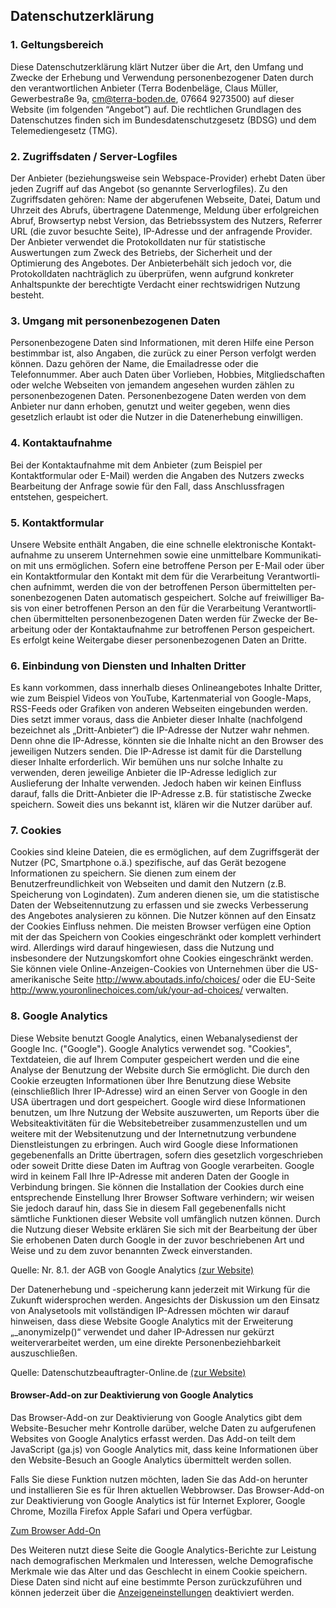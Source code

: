 ---
---
<h2 class="c-headline c-headline--primary c-headline--with-spacing">Datenschutzerklärung</h2>

<h3 class="c-headline c-headline--no-spacing c-headline--text-sizing c-headline--body-font">1. Geltungsbereich</h3>

Diese Datenschutzerklärung klärt Nutzer über die Art, den Umfang und Zwecke der Erhebung und Verwendung personenbezogener Daten durch den verantwortlichen Anbieter (Terra Bodenbeläge, Claus Müller, Gewerbestraße 9a, cm@terra-boden.de, 07664 9273500) auf dieser Website (im folgenden “Angebot”) auf. Die rechtlichen Grundlagen des Datenschutzes finden sich im Bundesdatenschutzgesetz (BDSG) und dem Telemediengesetz (TMG).

<h3 class="c-headline c-headline--no-spacing c-headline--text-sizing c-headline--body-font">2. Zugriffsdaten / Server-Logfiles</h3>

Der Anbieter (beziehungsweise sein Webspace-Provider) erhebt Daten über jeden Zugriff auf das Angebot (so genannte Serverlogfiles). Zu den Zugriffsdaten gehören: Name der abgerufenen Webseite, Datei, Datum und Uhrzeit des Abrufs, übertragene Datenmenge, Meldung über erfolgreichen Abruf, Browsertyp nebst Version, das Betriebssystem des Nutzers, Referrer URL (die zuvor besuchte Seite), IP-Adresse und der anfragende Provider. Der Anbieter verwendet die Protokolldaten nur für statistische Auswertungen zum Zweck des Betriebs, der Sicherheit und der Optimierung des Angebotes. Der Anbieterbehält sich jedoch vor, die Protokolldaten nachträglich zu überprüfen, wenn aufgrund konkreter Anhaltspunkte der berechtigte Verdacht einer rechtswidrigen Nutzung besteht.

<h3 class="c-headline c-headline--no-spacing c-headline--text-sizing c-headline--body-font">3. Umgang mit personenbezogenen Daten</h3>

Personenbezogene Daten sind Informationen, mit deren Hilfe eine Person bestimmbar ist, also Angaben, die zurück zu einer Person verfolgt werden können. Dazu gehören der Name, die Emailadresse oder die Telefonnummer. Aber auch Daten über Vorlieben, Hobbies, Mitgliedschaften oder welche Webseiten von jemandem angesehen wurden zählen zu personenbezogenen Daten. Personenbezogene Daten werden von dem Anbieter nur dann erhoben, genutzt und weiter gegeben, wenn dies gesetzlich erlaubt ist oder die Nutzer in die Datenerhebung einwilligen.

<h3 class="c-headline c-headline--no-spacing c-headline--text-sizing c-headline--body-font">4. Kontaktaufnahme</h3>

Bei der Kontaktaufnahme mit dem Anbieter (zum Beispiel per Kontaktformular oder E-Mail) werden die Angaben des Nutzers zwecks Bearbeitung der Anfrage sowie für den Fall, dass Anschlussfragen entstehen, gespeichert.

<h3 class="c-headline c-headline--no-spacing c-headline--text-sizing c-headline--body-font">5. Kontaktformular</h3>

Un­se­re Web­site ent­hält An­ga­ben, die eine schnel­le elek­tro­ni­sche Kon­takt­auf­nah­me zu un­se­rem Un­ter­neh­men so­wie eine un­mit­tel­ba­re Kom­mu­ni­ka­ti­on mit uns er­mög­li­chen. So­fern eine be­trof­fe­ne Per­son per E-Mail oder über ein Kon­takt­for­mu­lar den Kon­takt mit dem für die Ver­ar­bei­tung Ver­ant­wort­li­chen auf­nimmt, wer­den die von der be­trof­fe­nen Per­son über­mit­tel­ten per­so­nen­be­zo­ge­nen Da­ten au­to­ma­tisch ge­spei­chert. Sol­che auf frei­wil­li­ger Ba­sis von ei­ner be­trof­fe­nen Per­son an den für die Ver­ar­bei­tung Ver­ant­wort­li­chen über­mit­tel­ten per­so­nen­be­zo­ge­nen Da­ten wer­den für Zwe­cke der Be­ar­bei­tung oder der Kon­takt­auf­nah­me zur be­trof­fe­nen Per­son ge­spei­chert. Es er­folgt kei­ne Wei­ter­ga­be die­ser per­so­nen­be­zo­ge­nen Da­ten an Drit­te.

<h3 class="c-headline c-headline--no-spacing c-headline--text-sizing c-headline--body-font">6. Einbindung von Diensten und Inhalten Dritter</h3>

Es kann vorkommen, dass innerhalb dieses Onlineangebotes Inhalte Dritter, wie zum Beispiel Videos von YouTube, Kartenmaterial von Google-Maps, RSS-Feeds oder Grafiken von anderen Webseiten eingebunden werden. Dies setzt immer voraus, dass die Anbieter dieser Inhalte (nachfolgend bezeichnet als „Dritt-Anbieter“) die IP-Adresse der Nutzer wahr nehmen. Denn ohne die IP-Adresse, könnten sie die Inhalte nicht an den Browser des jeweiligen Nutzers senden. Die IP-Adresse ist damit für die Darstellung dieser Inhalte erforderlich. Wir bemühen uns nur solche Inhalte zu verwenden, deren jeweilige Anbieter die IP-Adresse lediglich zur Auslieferung der Inhalte verwenden. Jedoch haben wir keinen Einfluss darauf, falls die Dritt-Anbieter die IP-Adresse z.B. für statistische Zwecke speichern. Soweit dies uns bekannt ist, klären wir die Nutzer darüber auf.

<h3 class="c-headline c-headline--no-spacing c-headline--text-sizing c-headline--body-font">7. Cookies</h3>

Cookies sind kleine Dateien, die es ermöglichen, auf dem Zugriffsgerät der Nutzer (PC, Smartphone o.ä.) spezifische, auf das Gerät bezogene Informationen zu speichern. Sie dienen zum einem der Benutzerfreundlichkeit von Webseiten und damit den Nutzern (z.B. Speicherung von Logindaten). Zum anderen dienen sie, um die statistische Daten der Webseitennutzung zu erfassen und sie zwecks Verbesserung des Angebotes analysieren zu können. Die Nutzer können auf den Einsatz der Cookies Einfluss nehmen. Die meisten Browser verfügen eine Option mit der das Speichern von Cookies eingeschränkt oder komplett verhindert wird. Allerdings wird darauf hingewiesen, dass die Nutzung und insbesondere der Nutzungskomfort ohne Cookies eingeschränkt werden. Sie können viele Online-Anzeigen-Cookies von Unternehmen über die US-amerikanische Seite http://www.aboutads.info/choices/ oder die EU-Seite http://www.youronlinechoices.com/uk/your-ad-choices/ verwalten.

<h3 class="c-headline c-headline--no-spacing c-headline--text-sizing c-headline--body-font">8. Google Analytics</h3>

Diese Website benutzt Google Analytics, einen Webanalysedienst der Google Inc. ("Google"). Google Analytics verwendet sog. "Cookies", Textdateien, die auf Ihrem Computer gespeichert werden und die eine Analyse der Benutzung der Website durch Sie ermöglicht. Die durch den Cookie erzeugten Informationen über Ihre Benutzung diese Website (einschließlich Ihrer IP-Adresse) wird an einen Server von Google in den USA übertragen und dort gespeichert. Google wird diese Informationen benutzen, um Ihre Nutzung der Website auszuwerten, um Reports über die Websiteaktivitäten für die Websitebetreiber zusammenzustellen und um weitere mit der Websitenutzung und der Internetnutzung verbundene Dienstleistungen zu erbringen. Auch wird Google diese Informationen gegebenenfalls an Dritte übertragen, sofern dies gesetzlich vorgeschrieben oder soweit Dritte diese Daten im Auftrag von Google verarbeiten. Google wird in keinem Fall Ihre IP-Adresse mit anderen Daten der Google in Verbindung bringen. Sie können die Installation der Cookies durch eine entsprechende Einstellung Ihrer Browser Software verhindern; wir weisen Sie jedoch darauf hin, dass Sie in diesem Fall gegebenenfalls nicht sämtliche Funktionen dieser Website voll umfänglich nutzen können. Durch die Nutzung dieser Website erklären Sie sich mit der Bearbeitung der über Sie erhobenen Daten durch Google in der zuvor beschriebenen Art und Weise und zu dem zuvor benannten Zweck einverstanden.

Quelle: Nr. 8.1. der AGB von Google Analytics <a href="https://www.google.com/analytics/terms/de.html" target="_blank">(zur Website)</a>

Der Datenerhebung und -speicherung kann jederzeit mit Wirkung für die Zukunft widersprochen werden. Angesichts der Diskussion um den Einsatz von Analysetools mit vollständigen IP-Adressen möchten wir darauf hinweisen, dass diese Website Google Analytics mit der Erweiterung „_anonymizeIp()“ verwendet und daher IP-Adressen nur gekürzt weiterverarbeitet werden, um eine direkte Personenbeziehbarkeit auszuschließen.

Quelle: Datenschutzbeauftragter-Online.de <a href="http://www.datenschutzbeauftragter-online.de/datenschutz-google-analytics-erfuellt-zentrale-forderung-der-datenschutz-aufsichtsbehoerden/" target="_blank">(zur Website)</a>

<h4 class="c-headline c-headline--no-spacing c-headline--text-sizing c-headline--body-font">Browser-Add-on zur Deaktivierung von Google Analytics</h4>

Das Browser-Add-on zur Deaktivierung von Google Analytics gibt dem Website-Besucher mehr Kontrolle darüber, welche Daten zu aufgerufenen Websites von Google Analytics erfasst werden. Das Add-on teilt dem JavaScript (ga.js) von Google Analytics mit, dass keine Informationen über den Website-Besuch an Google Analytics übermittelt werden sollen.

Falls Sie diese Funktion nutzen möchten, laden Sie das Add-on herunter und installieren Sie es für Ihren aktuellen Webbrowser. Das Browser-Add-on zur Deaktivierung von Google Analytics ist für Internet Explorer, Google Chrome, Mozilla Firefox Apple Safari und Opera verfügbar.

<a href="http://tools.google.com/dlpage/gaoptout?hl=de" target="_blank">Zum Browser Add-On</a>

Des Weiteren nutzt diese Seite die Google Analytics-Berichte zur Leistung nach demografischen Merkmalen und Interessen, welche Demografische Merkmale wie das Alter und das Geschlecht in einem Cookie speichern. Diese Daten sind nicht auf eine bestimmte Person zurückzuführen und können jederzeit über die <a href="https://www.google.de/settings/ads" target="_blank">Anzeigeneinstellungen</a> deaktiviert werden.
